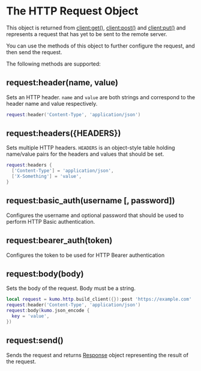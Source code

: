 # The HTTP Request Object

This object is returned from [client:get()](build_client.md#clientgeturl),
[client:post()](build_client.md#clientposturl) and
[client:put()](build_client.md#clientputurl) and represents a request that
has yet to be sent to the remote server.

You can use the methods of this object to further configure the request,
and then send the request.

The following methods are supported:

## request:header(name, value)

Sets an HTTP header.  `name` and `value` are both strings and correspond to the
header name and value respectively.

```lua
request:header('Content-Type', 'application/json')
```

## request:headers({HEADERS})

Sets multiple HTTP headers. `HEADERS` is an object-style table holding
name/value pairs for the headers and values that should be set.

```lua
request:headers {
  ['Content-Type'] = 'application/json',
  ['X-Something'] = 'value',
}
```

## request:basic_auth(username \[, password\])

Configures the username and optional password that should be used
to perform HTTP Basic authentication.

## request:bearer_auth(token)

Configures the token to be used for HTTP Bearer authentication

## request:body(body)

Sets the body of the request. Body must be a string.

```lua
local request = kumo.http.build_client({}):post 'https://example.com'
request:header('Content-Type', 'application/json')
request:body(kumo.json_encode {
  key = 'value',
})
```

## request:send()

Sends the request and returns [Response](Response.md) object representing
the result of the request.

